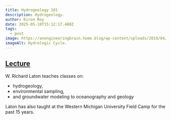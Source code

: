 ```yaml
---
title: Hydrogeology 101
description: Hydrogeology.
author: Kiron Roy
date: 2025-05-10T15:12:17.480Z
tags:
  - post
image: https://anengineeringbrain.home.blog/wp-content/uploads/2019/04/1.png
imageAlt: Hydrologic Cycle.
---
```

<!--StartFragment-->

## [Lecture](https://www.youtube.com/watch?v=G7CnE5NBxZs&list=WL&index=13&ab_channel=NationalGroundWaterAssociation)

<!--StartFragment-->

W. Richard Laton teaches classes on: 

* hydrogeology, 
* environmental sampling, 
* and groundwater modeling to oceanography and geology

Laton has also taught at the Western Michigan University Field Camp for the past 15 years.

<!--EndFragment-->

<!--EndFragment-->